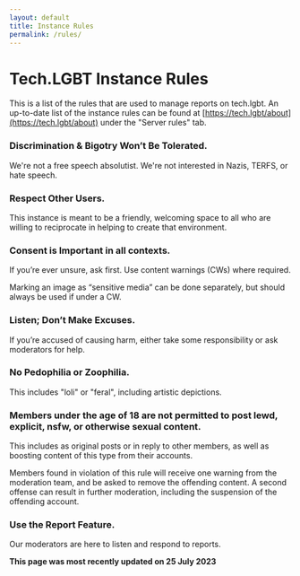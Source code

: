 ```yaml
---
layout: default
title: Instance Rules
permalink: /rules/
---
```


# Tech.LGBT Instance Rules

This is a list of the rules that are used to manage reports on tech.lgbt. An up-to-date list of the instance rules can be found at [https://tech.lgbt/about](https://tech.lgbt/about) under the "Server rules" tab.

### Discrimination & Bigotry Won’t Be Tolerated.
We're not a free speech absolutist. We're not interested in Nazis, TERFS, or hate speech.

### Respect Other Users.
This instance is meant to be a friendly, welcoming space to all who are willing to reciprocate in helping to create that environment.

### Consent is Important in all contexts.
If you’re ever unsure, ask first. Use content warnings (CWs) where required.

Marking an image as “sensitive media” can be done separately, but should always be used if under a CW.

### Listen; Don’t Make Excuses.
If you’re accused of causing harm, either take some responsibility or ask moderators for help.

### No Pedophilia or Zoophilia.
This includes "loli" or "feral", including artistic depictions.

### Members under the age of 18 are not permitted to post lewd, explicit, nsfw, or otherwise sexual content.
This includes as original posts or in reply to other members, as well as boosting content of this type from their accounts.

Members found in violation of this rule will receive one warning from the moderation team, and be asked to remove the offending content. A second offense can result in further moderation, including the suspension of the offending account.

### Use the Report Feature.
Our moderators are here to listen and respond to reports.

**This page was most recently updated on 25 July 2023**
